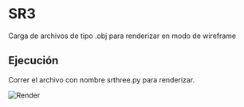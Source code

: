 # SR3
Carga de archivos de tipo .obj para renderizar en modo de wireframe

## Ejecución
Correr el archivo con nombre srthree.py para renderizar.

![Render](https://imgur.com/a/rEvsFr7.png)
